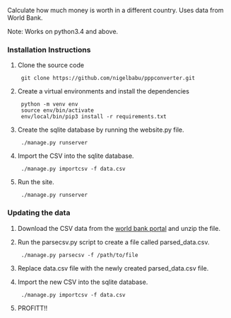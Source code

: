 Calculate how much money is worth in a different country. Uses data from World
Bank.

Note: Works on python3.4 and above.

### Installation Instructions
1. Clone the source code

        git clone https://github.com/nigelbabu/pppconverter.git

2. Create a virtual environments and install the dependencies

        python -m venv env
        source env/bin/activate
        env/local/bin/pip3 install -r requirements.txt

3. Create the sqlite database by running the website.py file.

        ./manage.py runserver

4. Import the CSV into the sqlite database.

        ./manage.py importcsv -f data.csv

5. Run the site.

        ./manage.py runserver


### Updating the data
1. Download the CSV data from the [world bank portal][wb] and unzip the file.

3. Run the parsecsv.py script to create a file called parsed\_data.csv.

        ./manage.py parsecsv -f /path/to/file

4. Replace data.csv file with the newly created parsed\_data.csv file.

5. Import the new CSV into the sqlite database.

        ./manage.py importcsv -f data.csv

6. PROFITT!!



[wb]: http://data.worldbank.org/indicator/PA.NUS.PPP

